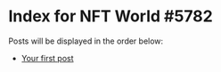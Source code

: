 # Index for NFT World #5782
Posts will be displayed in the order below:

- [Your first post](./001-first.md)

